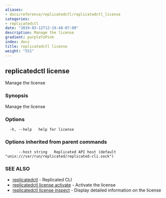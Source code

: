 ```yaml
---
aliases:
- docs/reference/replicatedctl/replicatedctl_license
categories:
- replicatedctl
date: "2019-03-12T12:19:48-07:00"
description: Manage the license
gradient: purpleToPink
index: docs
title: replicatedctl license
weight: "551"
---
```


## replicatedctl license

Manage the license

### Synopsis

Manage the license

### Options

```
  -h, --help   help for license
```

### Options inherited from parent commands

```
      --host string   Replicated API host (default "unix:///var/run/replicated/replicated-cli.sock")
```

### SEE ALSO

* [replicatedctl](/api/replicatedctl/)	 - Replicated CLI
* [replicatedctl license activate](/api/replicatedctl/replicatedctl_license_activate/)	 - Activate the license
* [replicatedctl license inspect](/api/replicatedctl/replicatedctl_license_inspect/)	 - Display detailed information on the license

